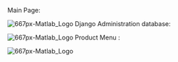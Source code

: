 Main Page:



![667px-Matlab_Logo](https://user-images.githubusercontent.com/49269480/62395015-5135fa00-b56f-11e9-9f0a-7046069d408c.png)
Django Administration database:



![667px-Matlab_Logo](https://user-images.githubusercontent.com/49269480/62395079-7aef2100-b56f-11e9-97aa-89de7a490f6c.png)
Product Menu :



![667px-Matlab_Logo](https://user-images.githubusercontent.com/49269480/62394867-ce14a400-b56e-11e9-80d4-f86a36c0a1cd.png)
